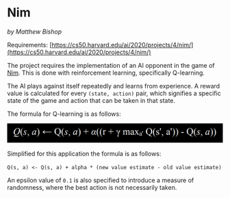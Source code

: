 # Nim
*by Matthew Bishop*

Requirements: [https://cs50.harvard.edu/ai/2020/projects/4/nim/](https://cs50.harvard.edu/ai/2020/projects/4/nim/)

The project requires the implementation of an AI opponent in the game of [Nim](https://en.wikipedia.org/wiki/Nim). This is done with reinforcement learning, specifically Q-learning. 

The AI plays against itself repeatedly and learns from experience. A reward value is calculated for every `(state, action)` pair, which signifies a specific  state of the game and action that can be taken in that state.

The formula for Q-learning is as follows:

![Q-learning formula](qlearning.png)

Simplified for this application the formula is as follows:

`Q(s, a) <- Q(s, a) + alpha * (new value estimate - old value estimate)`

An epsilon value of `0.1` is also specified to introduce a measure of randomness, where the best action is not necessarily taken.
